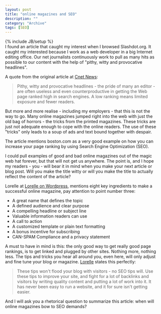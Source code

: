 ```yaml
--- 
layout: post 
title: "online magazines and SEO"
description: ""
category: "Archive"
tags: [SEO]
---
```

{% include JB/setup %}  
I found an article that caught my interest when I browsed Slashdot.org. It caught my interested because I work as a web developer in a big Internet editing office. Our net journalists continuously work to pull as many hits as possible to our content with the help of "pithy, witty and provocative headlines".  

A quote from the original article at <a href="http://news.com.com/2100-1038_3-6155739.html">Cnet News</a>:
 
>Pithy, witty and provocative headlines - the pride of many an editor - are often useless and even counterproductive in getting the Web page ranked high in search engines. A low ranking means limited exposure and fewer readers.

But more and more realise - including my employers -  that this is not the way to go. Many online magazines jumped right into the web with just the old bag of horrors - the tricks from the printed magazines. These tricks are just not adequate enough to cope with the online readers. The use of these "tricks" only leads to a soup of ads and text bound together with despair.
 
The article mentions boston.com as a very good example on how you can increase your page ranking by using Search Engine Optimization (SEO). 
 
I could pull examples of good and bad online magazines out of the magic web hat forever, but that will not get us anywhere. The point is, and I hope my readers - you - will bear it in mind when you make your next article or blog post.  Will you make the title witty or will you make the title to actually reflect the content of the article?
 
Lorelle at <a href="http://lorelle.wordpress.com/2007/03/15/blog-online-magazine-and-ezine-whats-the-difference/">Lorelle on Wordpress</a>, mentions eight key ingredients to make a successful online magazine, pay attention to point number three:
 

* A great name that defines the topic
* A defined audience and clear purpose
* A compelling headline or subject line
* Valuable information readers can use
* A call to action
* A customized template or plain text formatting
* A bonus incentive for subscribing
* CAN-SPAM Compliance and a privacy statement 

A must to have in mind is this: the only good way to get really good page rankings, is to get linked and plugged by other sites. Nothing more, nothing less. The tips and tricks you hear all around you, even here, will only adjust and fine tune your blog or magazine. <a href="http://lorelle.wordpress.com/2006/06/28/wordpress-and-seo-tips-and-techniques/">Lorelle</a> states this perfectly:

>These tips won't flood your blog with visitors - no SEO tips will. Use these tips to improve your site, and fight for a lot of backlinks and visitors by writing quality content and putting a lot of work into it. It has never been easy to run a website, and it for sure isn't getting easier.

And I will ask you a rhetorical question to summarize this article: when will online magazines bow to SEO demands?  
